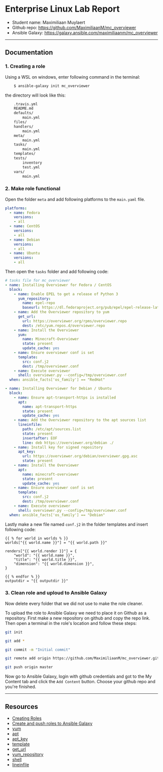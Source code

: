 # Enterprise Linux Lab Report

- Student name: Maximiliaan Muylaert
- Github repo: <https://github.com/MaximiliaanM/mc_overviewer>
- Ansible Galaxy: <https://galaxy.ansible.com/maximiliaanm/mc_overviewer>

---

## Documentation

### 1. Creating a role

Using a WSL on windows, enter following command in the terminal:

```bash
    $ ansible-galaxy init mc_overviewer
```
the directory will look like this:
```bash
    .travis.yml
    README.md
    defaults/
        main.yml
    files/
    handlers/
        main.yml
    meta/
        main.yml
    tasks/
        main.yml
    templates/
    tests/
        inventory
        test.yml
    vars/
        main.yml
```

### 2. Make role functional

Open the folder `meta` and add following platforms to the `main.yaml` file.

```yaml
platforms:
  - name: Fedora
    versions:
    - all
  - name: CentOS
    versions:
    - all
  - name: Debian
    versions:
    - all
  - name: Ubuntu
    versions:
    - all
```

Then open the `tasks` folder and add following code:

```yaml
# tasks file for mc_overviewer
- name: Installing Overviewer for Fedora / CentOS
  block:
    - name: Enable EPEL to get a release of Python 3
      yum_repository:
        name: epel-repo
        baseurl: https://dl.fedoraproject.org/pub/epel/epel-release-latest-7.noarch.rpm
    - name: Add the Overviewer repository to yum
      get_url:
        url: https://overviewer.org/rpms/overviewer.repo
        dest: /etc/yum.repos.d/overviewer.repo
    - name: Install the Overviewer
      yum:
        name: Minecraft-Overviewer
        state: present
        update_cache: yes
    - name: Ensure overviewer conf is set
      template:
        src: conf.j2
        dest: /tmp/overviewer.conf
    - name: Execute overviewer
      shell: overviewer.py --config=/tmp/overviewer.conf
  when: ansible_facts['os_family'] == "RedHat"  

- name: Installing Overviewer for Debian / Ubuntu
  block:
    - name: Ensure apt-transport-https is installed
      apt:
        name: apt-transport-https
        state: present
        update_cache: yes
    - name: Add the Overviewer repository to the apt sources list
      lineinfile:
        path: /etc/apt/sources.list
        state: present
        insertafter: EOF
        line: deb https://overviewer.org/debian ./
    - name: Install key for signed repository
      apt_key:
        url: https://overviewer.org/debian/overviewer.gpg.asc
        state: present
    - name: Install the Overviewer
      apt: 
        name: minecraft-overviewer
        state: present
        update_cache: yes
    - name: Ensure overviewer conf is set
      template:
        src: conf.j2
        dest: /tmp/overviewer.conf
    - name: Execute overviewer
      shell: overviewer.py --config=/tmp/overviewer.conf
  when: ansible_facts['os_family'] == "Debian"
```
Lastly make a new file named `conf.j2` in the folder templates and insert following code:

```j2
{{ % for world in worlds % }}
worlds["{{ world.name }}"] = "{{ world.path }}"

renders["{{ world.render }}"] = {
    "world": "{{ world.name }}",
    "title": "{{ world.title }}",
    "dimension": "{{ world.dimension }}",
}

{{ % endfor % }}
outputdir = "{{ outputdir }}"
```

### 3. Clean role and uploud to Ansible Galaxy

Now delete every folder that we did not use to make the role cleaner.

To upload the role to Ansible Galaxy we need to place it on Github as a repository. First make a new repository on github and copy the repo link. Then open a terminal in the role's location and follow these steps:

```bash
git init

git add *

git commit -m "Initial commit"

git remote add origin https://github.com/MaximiliaanM/mc_overviewer.git

git push origin master
```
Now go to Ansible Galaxy, login with github credentials and got to the My Content tab and click the `Add Content` button. Choose your github repo and you're finished.

---

## Resources

* [Creating Roles](https://galaxy.ansible.com/docs/contributing/creating_role.html)
* [Create and push roles to Ansible Galaxy](https://www.opcito.com/blogs/how-to-write-ansible-roles-and-publish-them-on-ansible-galaxy)
* [yum](https://docs.ansible.com/ansible/latest/collections/ansible/builtin/yum_module.html)
* [apt](https://docs.ansible.com/ansible/latest/collections/ansible/builtin/apt_module.html)
* [apt_key](https://docs.ansible.com/ansible/latest/collections/ansible/builtin/apt_key_module.html)
* [template](https://docs.ansible.com/ansible/latest/collections/ansible/builtin/template_module.html)
* [get_url](https://docs.ansible.com/ansible/latest/collections/ansible/builtin/get_url_module.html)
* [yum_repository](https://docs.ansible.com/ansible/latest/collections/ansible/builtin/yum_repository_module.html)
* [shell](https://docs.ansible.com/ansible/latest/collections/ansible/builtin/shell_module.html)
* [lineinfile](https://docs.ansible.com/ansible/latest/collections/ansible/builtin/lineinfile_module.html)